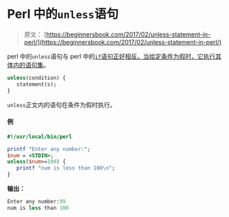 # Perl 中的`unless`语句

> 原文： [https://beginnersbook.com/2017/02/unless-statement-in-perl/](https://beginnersbook.com/2017/02/unless-statement-in-perl/)

perl 中的`unless`语句与 perl 中的[`if`语句正好相反。当给定条件为假时，它执行其体内的语句集](https://beginnersbook.com/2017/02/if-statement-in-perl/)。

```perl
unless(condition) {
   statement(s);
}
```

`unless`正文内的语句在条件为假时执行。

#### 例

```perl
#!/usr/local/bin/perl

printf "Enter any number:";
$num = <STDIN>;
unless($num>=100) {
   printf "num is less than 100\n";
}
```

**输出：**

```perl
Enter any number:99
num is less than 100
```